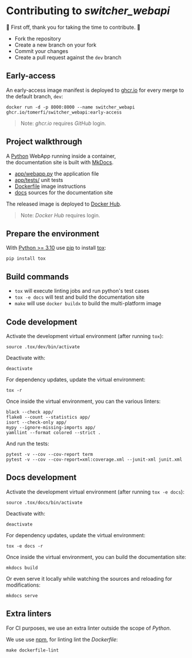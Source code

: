 # Contributing to *switcher_webapi*

:clap: First off, thank you for taking the time to contribute. :clap:

- Fork the repository
- Create a new branch on your fork
- Commit your changes
- Create a pull request against the `dev` branch

## Early-access

An early-access image manifest is deployed to [ghcr.io](https://github.com/TomerFi/switcher_webapi/pkgs/container/switcher_webapi)
for every merge to the default branch, `dev`:

```shell
docker run -d -p 8000:8000 --name switcher_webapi ghcr.io/tomerfi/switcher_webapi:early-access
```

> Note: *ghcr.io* requires *GitHub* login.

## Project walkthrough

A [Python](https://www.python.org/) WebApp running inside a container,<br/>
the documentation site is built with [MkDocs](https://www.mkdocs.org/).

- [app/webapp.py](https://github.com/TomerFi/switcher_webapi/blob/dev/app/webapp.py) the application file
- [app/tests/](https://github.com/TomerFi/switcher_webapi/tree/dev/app/tests) unit tests
- [Dockerfile](https://github.com/TomerFi/switcher_webapi/blob/dev/Dockerfile) image instructions
- [docs](https://github.com/TomerFi/switcher_webapi/tree/dev/docs) sources for the documentation site

The released image is deployed to [Docker Hub](https://hub.docker.com/r/tomerfi/switcher_webapi).

> Note: *Docker Hub* requires login.

## Prepare the environment

With [Python >= 3.10](https://www.python.org/) use [pip](https://pypi.org/project/pip/) to install
[tox](https://tox.readthedocs.io/):

```shell
pip install tox
```

## Build commands

- `tox` will execute linting jobs and run python's test cases
- `tox -e docs` will test and build the documentation site
- `make` will use `docker buildx` to build the multi-platform image

## Code development

Activate the development virtual environment (after running `tox`):

```shell
source .tox/dev/bin/activate
```

Deactivate with:

```shell
deactivate
```

For dependency updates, update the virtual environment:

```shell
tox -r
```

Once inside the virtual environment, you can the various linters:

```shell
black --check app/
flake8 --count --statistics app/
isort --check-only app/
mypy --ignore-missing-imports app/
yamllint --format colored --strict .
```

And run the tests:

```shell
pytest -v --cov --cov-report term
pytest -v --cov --cov-report=xml:coverage.xml --junit-xml junit.xml
```

## Docs development

Activate the development virtual environment (after running `tox -e docs`):

```shell
source .tox/docs/bin/activate
```

Deactivate with:

```shell
deactivate
```

For dependency updates, update the virtual environment:

```shell
tox -e docs -r
```

Once inside the virtual environment, you can build the documentation site:

```shell
mkdocs build
```

Or even serve it locally while watching the sources and reloading for modifications:

```shell
mkdocs serve
```

## Extra linters

For CI purposes, we use an extra linter outside the scope of *Python*.

We use use [npm](https://www.npmjs.com/), for linting lint the *Dockerfile*:

```shell
make dockerfile-lint
```
